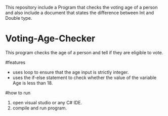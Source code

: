 This repository include a Program that checks the voting age of a person and also include a document that states the difference between Int and Double type.
# Voting-Age-Checker
This program checks the age of a person and tell if they are eligible to vote.

#features
- uses loop to ensure that the  age input is strictly integer.
- uses the if-else statement to check whether the value of the variable Age is less than 18.

#how to run
1. open visual studio or any C# IDE.
2. compile and run program.

   
